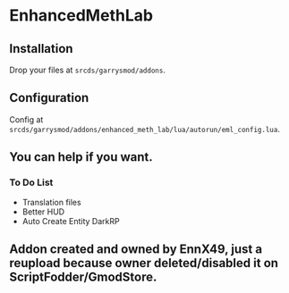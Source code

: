# EnhancedMethLab

## Installation
Drop your files at `srcds/garrysmod/addons`.

## Configuration
Config at `srcds/garrysmod/addons/enhanced_meth_lab/lua/autorun/eml_config.lua`.

## You can help if you want.
### To Do List
- Translation files
- Better HUD
- Auto Create Entity DarkRP

## Addon created and owned by EnnX49, just a reupload because owner deleted/disabled it on ScriptFodder/GmodStore.
